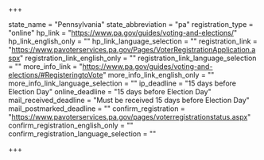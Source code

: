 +++

state_name = "Pennsylvania"
state_abbreviation = "pa"
registration_type = "online"
hp_link = "https://www.pa.gov/guides/voting-and-elections/"
hp_link_english_only = ""
hp_link_language_selection = ""
registration_link = "https://www.pavoterservices.pa.gov/Pages/VoterRegistrationApplication.aspx"
registration_link_english_only = ""
registration_link_language_selection = ""
more_info_link = "https://www.pa.gov/guides/voting-and-elections/#RegisteringtoVote"
more_info_link_english_only = ""
more_info_link_language_selection = ""
ip_deadline = "15 days before Election Day"
online_deadline = "15 days before Election Day"
mail_received_deadline = "Must be received 15 days before Election Day"
mail_postmarked_deadline = ""
confirm_registration = "https://www.pavoterservices.pa.gov/pages/voterregistrationstatus.aspx"
confirm_registration_english_only = ""
confirm_registration_language_selection = ""

+++